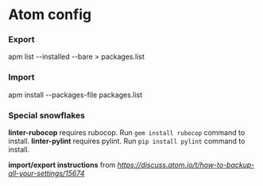 # Atom config

### Export
apm list --installed --bare > packages.list

### Import
apm install --packages-file packages.list

### Special snowflakes
**linter-rubocop** requires rubocop. Run ``` gem install rubocop ``` command to install.
**linter-pylint** requires pylint. Run ``` pip install pylint ``` command to install.

**import/export instructions** from _https://discuss.atom.io/t/how-to-backup-all-your-settings/15674_
